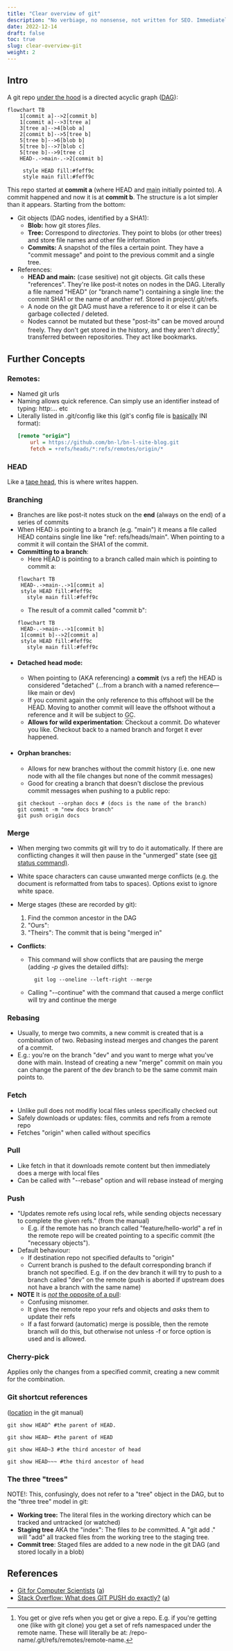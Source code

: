 ```yaml
---
title: "Clear overview of git"
description: "No verbiage, no nonsense, not written for SEO. Immediately actionable. Assumes CS knowledge and only some git."
date: 2022-12-14
draft: false
toc: true
slug: clear-overview-git
weight: 2
---
```


## Intro

A git repo [under the hood](https://archive.ph/wip/YX2Ic) is a directed acyclic graph ([DAG](https://en.wikipedia.org/wiki/Directed_acyclic_graph)):

```mermaid
flowchart TB
	1[commit a]-->2[commit b]
	1[commit a]-->3[tree a]
	3[tree a]-->4[blob a]
	2[commit b]-->5[tree b]
	5[tree b]-->6[blob b]
	5[tree b]-->7[blob c]
	5[tree b]-->9[tree c]
	HEAD-.->main-.->2[commit b]
	
	 style HEAD fill:#feff9c
	 style main fill:#feff9c

```

This repo started at **commit a** (where HEAD and <abbr title="AKA master">main</abbr> initially pointed to). A commit happened and now it is at **commit b**. The structure is a lot simpler than it appears. Starting from the bottom:
- Git objects (DAG nodes, identified by a SHA1):
  - **Blob:** how git stores *files*.
  - **Tree:** Correspond to *directories*. They point to blobs (or other trees) and store file names and other file information
  - **Commits:** A snapshot of the files a certain point. They have a "commit message" and point to the previous commit and a single tree.
- References:
  - **HEAD and main:** (case sesitive) not git objects. Git calls these "references". They're like post-it notes on nodes in the DAG. Literally a file named "HEAD" (or "branch name") containing a single line: the commit SHA1 or the name of another ref. Stored in project/.git/refs.
  - A node on the git DAG must have a reference to it or else it can be garbage collected / deleted.
  - Nodes cannot be mutated but these "post-its" can be moved around freely. They don't get stored in the history, and they aren't *directly*[^1] transferred between repositories. They act like bookmarks.

## Further Concepts

### Remotes:

- Named git urls
- Naming allows quick reference. Can simply use an identifier instead of typing: http:… etc
- Literally listed in .git/config like this (git's config file is [basically](https://stackoverflow.com/a/68461700/20603697) INI format):
  ```	ini
  [remote "origin"]
      url = https://github.com/bn-l/bn-l-site-blog.git
      fetch = +refs/heads/*:refs/remotes/origin/*
  ```

### HEAD

Like a [tape head](http://hyperphysics.phy-astr.gsu.edu/hbase/Audio/tape2.html), this is where writes happen.

### Branching

- Branches are like post-it notes stuck on the **end** (always on the end) of a series of commits
- When HEAD is pointing to a branch (e.g. "main") it means a file called HEAD contains single line like "ref: refs/heads/main". When pointing to a commit it will contain the SHA1 of the commit.
- **Committing to a branch**:
  - Here HEAD is pointing to a branch called main which is pointing to commit a:
   ``` mermaid
   flowchart TB
   	HEAD-.->main-.->1[commit a]
   	style HEAD fill:#feff9c
      style main fill:#feff9c
   ```
  - The result of a commit called "commit b":
   ```mermaid
   flowchart TB
   	HEAD-.->main-.->1[commit b]
   	1[commit b]-->2[commit a]
   	style HEAD fill:#feff9c
      style main fill:#feff9c
   ```
- #### Detached head mode:
  - When pointing to (AKA referencing) a **commit** (vs a ref) the HEAD is considered "detached" (…from a branch with a named reference—like main or dev)
  - If you commit again the only reference to this offshoot will be the HEAD. Moving to another commit will leave the offshoot without a reference and it will be subject to <abbr title="Garbage Collection">GC</abbr>.
  - **Allows for wild experimentation**: Checkout a commit. Do whatever you like. Checkout back to a named branch and forget it ever happened.
- #### Orphan branches:
  - Allows for new branches without the commit history (i.e. one new node with all the file changes but none of the commit messages)
  - Good for creating a branch that doesn't disclose the previous commit messages when pushing to a public repo:
   ```shell
   git checkout --orphan docs # (docs is the name of the branch)
   git commit -m "new docs branch"
   git push origin docs
   ```

### Merge
- When merging two commits git will try to do it automatically. If there are conflicting changes it will then pause in the "unmerged" state (see [git status command)](/posts/git-commands).
- White space characters can cause unwanted merge conflicts (e.g. the document is reformatted from tabs to spaces). Options exist to
  ignore white space.
- Merge stages (these are recorded by git):

  1. Find the common ancestor in the DAG
  2. "Ours": 
  3. "Theirs": The commit that is being "merged in"

- **Conflicts**:
  - This command will show conflicts that are pausing the merge (adding *-p* gives the detailed diffs):
    ```shell
      git log --oneline --left-right --merge
    ```
  - Calling "--continue" with the command that caused a merge conflict will try and continue the merge

### Rebasing

- Usually, to merge two commits, a new commit is created that is a combination of two. Rebasing instead merges and changes the parent of a commit.
- E.g.: you're on the branch "dev" and you want to merge what you've done with main. Instead of creating a new "merge" commit on main you can change the parent of the dev branch to be the same commit main points to.

### Fetch

- Unlike pull does not modifiy local files unless specifically checked out
- Safely downloads or updates: files, commits and refs from a remote repo
- Fetches "origin" when called without specifics

### Pull

- Like fetch in that it downloads remote content but then immediately does a merge with local files
- Can be called with "--rebase"  option and will rebase instead of merging

### Push

- "Updates remote refs using local refs, while sending objects necessary to complete the given refs." (from the manual)
  - E.g. if the remote has no branch called "feature/hello-world" a ref in the remote repo will be created pointing to a specific commit (the "necessary objects"). 
- Default behaviour: 
  - If destination repo not specified defaults to "origin"
  - Current branch is pushed to the default corresponding branch if branch not specified. E.g. if on the dev branch it will try to push to a branch called "dev" on the remote (push is aborted if upstream
    does not have a branch with the same name)
- **NOTE** It is [*not* the opposite of a pull](https://stackoverflow.com/questions/26005031/what-does-git-push-do-exactly#comment107413312_26005964):
  - Confusing misnomer.
  - It gives the remote repo your refs and objects and *asks* them to update their refs
  - If a fast forward (automatic) merge is possible, then the remote branch will do this, but otherwise not unless -f or force option is used and is allowed.

### Cherry-pick

 Applies only the changes from a specified commit, creating a new commit for the combination.

### Git shortcut references

([location](https://git-scm.com/book/en/v2/Git-Tools-Revision-Selection) in the git manual)

```shell
git show HEAD^ #the parent of HEAD. 
```
```shell
git show HEAD~ #the parent of HEAD
```
```shell
git show HEAD~3 #the third ancestor of head
```
```shell
git show HEAD~~~ #the third ancestor of head
```



### The three **"trees"**

NOTE!: This, confusingly, does not refer to a "tree" object in the DAG, but to the "three tree" model in git:

- **Working tree:** The literal files in the working directory which can be tracked and untracked (or watched)
- **Staging tree** AKA the "index":  The files *to be* committed. A "git add ." will "add" all tracked files from the working tree to the staging tree.
- **Commit tree**: Staged files are added to a new node in the git DAG (and stored locally in a blob)





## References

- [Git for Computer Scientists](https://eagain.net/articles/git-for-computer-scientists/) ([a](https://archive.ph/YX2Ic))
- [Stack Overflow: What does GIT PUSH do exactly?](https://stackoverflow.com/a/26005964/20603697) ([a](https://archive.ph/6AZdA))



[^1]: You get or give refs when you get or give a repo. E.g. if you're getting one (like with git clone) you get a set of refs namespaced under the remote name. These will literally be at: /repo-name/.git/refs/remotes/remote-name. 


